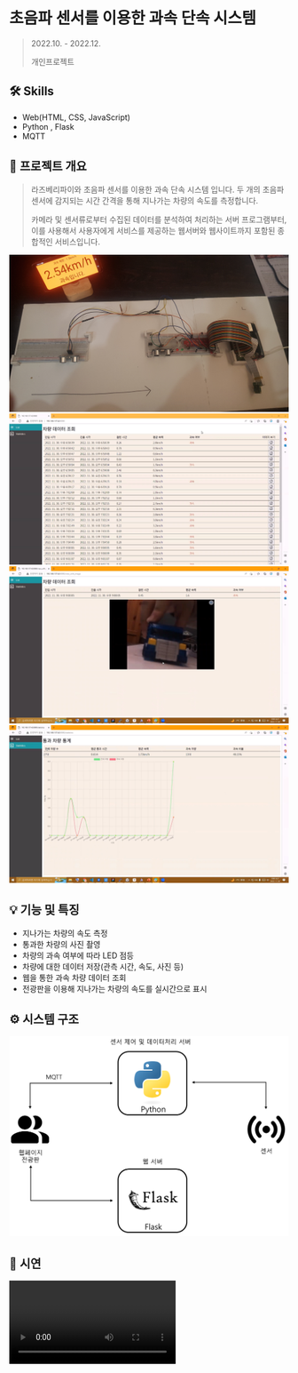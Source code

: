 # 초음파 센서를 이용한 과속 단속 시스템

> 2022.10. - 2022.12.
>
> 개인프로젝트

## 🛠 Skills

- Web(HTML, CSS, JavaScript)
- Python , Flask
- MQTT

## 🚗 프로젝트 개요

> 라즈베리파이와 초음파 센서를 이용한 과속 단속 시스템 입니다. 두 개의 초음파 센서에 감지되는 시간 간격을 통해 지나가는 차량의 속도를 측정합니다.  
>
> 카메라 및 센서류로부터 수집된 데이터를 분석하여 처리하는 서버 프로그램부터, 이를 사용해서 사용자에게 서비스를 제공하는 웹서버와 웹사이트까지 포함된 종합적인 서비스입니다.

 <img src="README.assets/1png-1712058281256-7.png" alt="1png" style="zoom: 67%;" />

<img src="README.assets/2.png" alt="2" style="zoom:50%;" />

<img src="README.assets/3.png" alt="3" style="zoom:50%;" />

<img src="README.assets/4.png" alt="4" style="zoom:50%;" />





## 💡 기능 및 특징

- 지나가는 차량의 속도 측정
- 통과한 차량의 사진 촬영
- 차량의 과속 여부에 따라 LED 점등
- 차량에 대한 데이터 저장(관측 시간, 속도, 사진 등)
- 웹을 통한 과속 차량 데이터 조회
- 전광판을 이용해 지나가는 차량의 속도를 실시간으로 표시



## ⚙ 시스템 구조

<img src="README.assets/image-20240531202711666.png" alt="image-20240531202711666" style="zoom:50%;" />



## 🚗 시연

<video src="../../../../../Download/6.mp4"></video>


